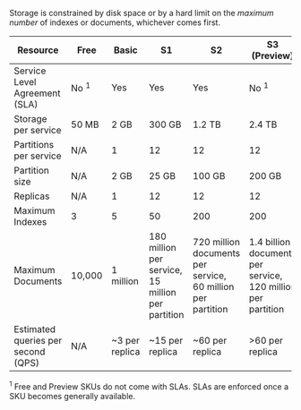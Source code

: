 Storage is constrained by disk space or by a hard limit on the *maximum number* of indexes or documents, whichever comes first. 

| Resource | Free | Basic | S1 | S2 | S3 <br/>(Preview) | S3 HD <br/>(Preview) |
| --- | --- | --- | --- | --- | --- | --- |
| Service Level Agreement (SLA) |No <sup>1</sup> |Yes |Yes |Yes |No <sup>1</sup> |No <sup>1</sup>  |
| Storage per service |50 MB |2 GB |300 GB |1.2 TB |2.4 TB |200 GB |
| Partitions per service |N/A |1 |12 |12 |12 |1 |
| Partition size |N/A |2 GB |25 GB |100 GB |200 GB |200 GB |
| Replicas |N/A |1 |12 |12 |12 |12 |
| Maximum Indexes |3 |5 |50 |200 |200 |1000 |
| Maximum Documents |10,000 |1 million |180 million per service, 15 million per partition |720 million documents per service, 60 million per partition |1.4 billion documents per service, 120 million per partition |200 million per service, 1 million per index |
| Estimated queries per second (QPS) |N/A |~3 per replica |~15 per replica |~60 per replica |>60 per replica |>60 per replica |

<sup>1</sup> Free and Preview SKUs do not come with SLAs. SLAs are enforced once a SKU becomes generally available.

